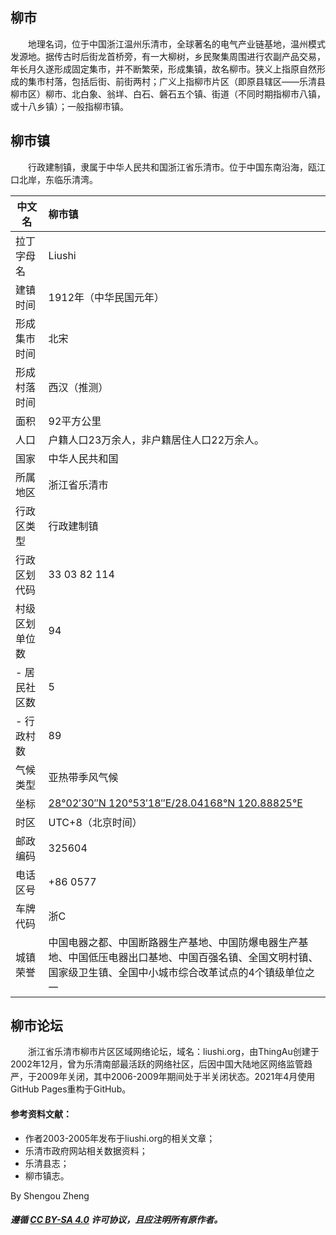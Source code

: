 ## 柳市
　　地理名词，位于中国浙江温州乐清市，全球著名的电气产业链基地，温州模式发源地。据传古时后街龙首桥旁，有一大柳树，乡民聚集周围进行农副产品交易，年长月久遂形成固定集市，并不断繁荣，形成集镇，故名柳市。狭义上指原自然形成的集市村落，包括后街、前街两村；广义上指柳市片区（即原县辖区——乐清县柳市区）柳市、北白象、翁垟、白石、磐石五个镇、街道（不同时期指柳市八镇，或十八乡镇）；一般指柳市镇。

## 柳市镇
　　行政建制镇，隶属于中华人民共和国浙江省乐清市。位于中国东南沿海，瓯江口北岸，东临乐清湾。


| 中文名         | 柳市镇 |
| -------------- | :-------------------------------------------- |
| 拉丁字母名     | Liushi                                                 |
| 建镇时间       | 1912年（中华民国元年）                                 |
| 形成集市时间   | 北宋                                                   |
| 形成村落时间   | 西汉（推测） |
| 面积           | 92平方公里                                             |
| 人口           | 户籍人口23万余人，非户籍居住人口22万余人。             |
| 国家           | 中华人民共和国                                         |
| 所属地区       | 浙江省乐清市                                           |
| 行政区类型     | 行政建制镇                                             |
| 行政区划代码   | 33 03 82 114                                           |
| 村级区划单位数 | 94                                                     |
| - 居民社区数    | 5                                                      |
| - 行政村数      | 89                                                      |
| 气候类型       | 亚热带季风气候                                         |
| 坐标           | [28°02′30″N 120°53′18″E/28.04168°N 120.88825°E](https://tools.wmflabs.org/geohack/geohack.php?language=zh&pagename=柳市镇&params=28.04168_N_120.88825_E_region:CN_type:city) |
| 时区           | UTC+8（北京时间）                                      |
| 邮政编码       | 325604                                                 |
| 电话区号       | +86 0577                                               |
| 车牌代码       | 浙C                                                    |
| 城镇荣誉       | 中国电器之都、中国断路器生产基地、中国防爆电器生产基地、中国低压电器出口基地、中国百强名镇、全国文明村镇、国家级卫生镇、全国中小城市综合改革试点的4个镇级单位之一 |

## 柳市论坛
　　浙江省乐清市柳市片区区域网络论坛，域名：liushi.org，由ThingAu创建于2002年12月，曾为乐清南部最活跃的网络社区，后因中国大陆地区网络监管趋严，于2009年关闭，其中2006-2009年期间处于半关闭状态。2021年4月使用GitHub Pages重构于GitHub。

#### 参考资料文献：
- 作者2003-2005年发布于liushi.org的相关文章；
- 乐清市政府网站相关数据资料；
- 乐清县志；
- 柳市镇志。

By Shengou Zheng

##### 遵循 [CC BY-SA 4.0](https://creativecommons.org/licenses/by-sa/4.0/) 许可协议，且应注明所有原作者。
